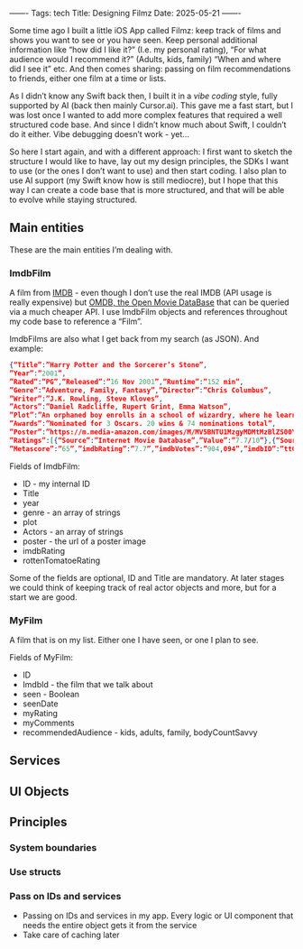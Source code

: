 ——-
Tags: tech
Title: Designing Filmz 
Date: 2025-05-21
——-

Some time ago I built a little iOS App called Filmz: keep track of films and shows you want to see or you have seen. Keep personal additional information like “how did I like it?” (I.e. my personal rating), “For what audience would I recommend it?” (Adults, kids, family) “When and where did I see it” etc. And then comes sharing: passing on film recommendations to friends, either one film at a time or lists. 

As I didn’t know any Swift back then, I built it in a _vibe coding_ style, fully supported by AI (back then mainly Cursor.ai). This gave me a fast start, but I was lost once I wanted to add more complex features that required a well structured code base. And since I didn’t know much about Swift, I couldn’t do it either. Vibe debugging doesn’t work - yet…

So here I start again, and with a different approach: I first want to sketch the structure I would like to have, lay out my design principles, the SDKs I want to use (or the ones I don’t want to use) and then start coding. I also plan to use AI support (my Swift know how is still mediocre), but I hope that this way I can create a code base that is more structured, and that will be able to evolve while staying structured. 

## Main entities

These are the main entities I’m dealing with. 

### ImdbFilm

A film from [IMDB](https://www.imdb.com) - even though I don’t use the real IMDB (API usage is really expensive) but [OMDB, the Open Movie DataBase](https://www.omdbapi.com) that can be queried via a much cheaper API. I use ImdbFilm objects and references throughout my code base to reference a “Film”. 

ImdbFilms are also what I get back from my search (as JSON). And example:

```json
{“Title”:”Harry Potter and the Sorcerer’s Stone”,
”Year”:”2001”,
”Rated”:”PG”,”Released”:”16 Nov 2001”,”Runtime”:”152 min”,
”Genre”:”Adventure, Family, Fantasy”,”Director”:”Chris Columbus”,
”Writer”:”J.K. Rowling, Steve Kloves”,
”Actors”:”Daniel Radcliffe, Rupert Grint, Emma Watson”,
”Plot”:”An orphaned boy enrolls in a school of wizardry, where he learns the truth about himself, his family and the terrible evil that haunts the magical world.”,”Language”:”English, Latin”,”Country”:”United Kingdom, United States”,
”Awards”:”Nominated for 3 Oscars. 20 wins & 74 nominations total”,
”Poster”:”https://m.media-amazon.com/images/M/MV5BNTU1MzgyMDMtMzBlZS00YzczLThmYWEtMjU3YmFlOWEyMjE1XkEyXkFqcGc@._V1_SX300.jpg”,
”Ratings”:[{“Source”:”Internet Movie Database”,”Value”:”7.7/10”},{“Source”:”Rotten Tomatoes”,”Value”:”80%”},{“Source”:”Metacritic”,”Value”:”65/100”}],
”Metascore”:”65”,”imdbRating”:”7.7”,”imdbVotes”:”904,094”,”imdbID”:”tt0241527”,”Type”:”movie”,”DVD”:”N/A”,”BoxOffice”:”$318,886,962”,”Production”:”N/A”,”Website”:”N/A”,”Response”:”True”}
```

Fields of ImdbFilm:

- ID - my internal ID
- Title
- year
- genre - an array of strings
- plot
- Actors - an array of strings
- poster - the url of a poster image
- imdbRating 
- rottenTomatoeRating

Some of the fields are optional, ID and Title are mandatory. At later stages we could think of keeping track of real actor objects and more, but for a start we are good. 


### MyFilm

A film that is on my list. Either one I have seen, or one I plan to see. 

Fields of MyFilm:

- ID
- ImdbId - the film that we talk about
- seen - Boolean 
- seenDate 
- myRating 
- myComments 
- recommendedAudience - kids, adults, family, bodyCountSavvy

## Services

## UI Objects

## Principles

### System boundaries

### Use structs

### Pass on IDs and services

- Passing on IDs and services in my app. Every logic or UI component that needs the entire object gets it from the service
- Take care of caching later